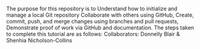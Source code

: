 The purpose for this repository is to Understand how to initialize and manage a local Git repository Collaborate with others using GitHub, Create, commit, push, and merge changes using branches and pull requests, Demonstrate proof of work via GitHub and documentation. 
The steps taken to complete this tutorial are as follows:
Collaborators: Donnelly Blair & Shenhia Nicholson-Collins
